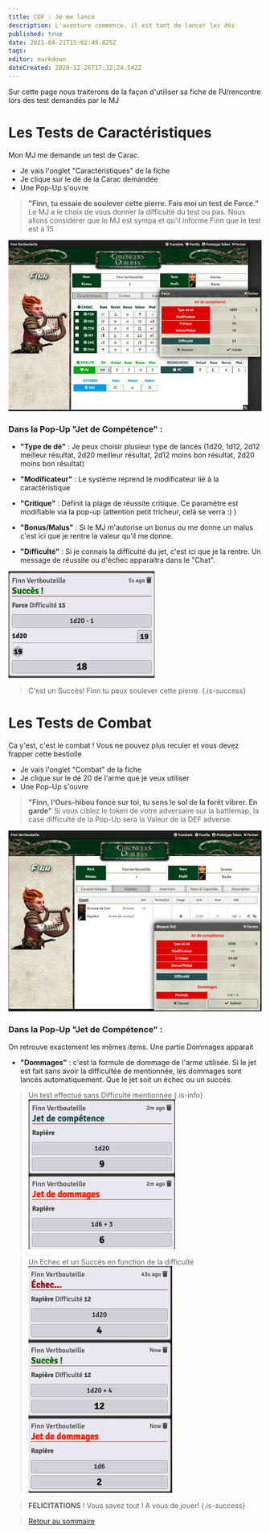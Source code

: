 ```yaml
---
title: COF : Je me lance
description: L'aventure commence, il est tant de lancer les dés
published: true
date: 2021-04-21T15:02:49.825Z
tags: 
editor: markdown
dateCreated: 2020-12-26T17:32:24.542Z
---
```


Sur cette page nous traiterons de la façon d'utiliser sa fiche de PJ/rencontre lors des test demandés par le MJ

# Les Tests de Caractéristiques
Mon MJ me demande un test de Carac.

- Je vais l'onglet "Caractéristiques" de la fiche
- Je clique sur le dé de la Carac demandée
- Une Pop-Up s'ouvre

> **"Finn, tu essaie de soulever cette pierre. Fais moi un test de Force."**
Le MJ a le choix de vous donner la difficulté du test ou pas.
Nous allons considérer que le MJ est sympa et qu'il informe Finn que le test est à 15

![test_carac1.png](/images/chroniquesoubliees/customisation/test_carac1.png)

### Dans la Pop-Up  "Jet de Compétence" :
- **"Type de dé"** : Je peux choisir plusieur type de lancés (1d20, 1d12, 2d12 meilleur résultat, 2d20 meilleur résultat, 2d12 moins bon résultat, 2d20 moins bon résultat)
- **"Modificateur"** : Le système reprend le modificateur lié à la caractéristique
- **"Critique"** : Définit la plage de réussite critique. Ce paramètre est modifiable via la pop-up (attention petit tricheur, celà se verra :) )
- **"Bonus/Malus"** : Si le MJ m'autorise un bonus ou me donne un malus c'est ici que je rentre la valeur qu'il me donne.

- **"Difficulté"** : Si je connais la difficulté du jet, c'est ici que je la rentre. Un message de réussite ou d'échec apparaitra dans le "Chat".

![succes.png](/images/chroniquesoubliees/customisation/succes.png)

> C'est un Succès! Finn tu peux soulever cette pierre.
{.is-success}

# Les Tests de Combat
Ca y'est, c'est le combat ! Vous ne pouvez plus reculer et vous devez frapper cette bestiolle

- Je vais l'onglet "Combat" de la fiche
- Je clique sur le dé 20  de l'arme que je veux utiliser
- Une Pop-Up s'ouvre

> **"Finn, l'Ours-hibou fonce sur toi, tu sens le sol de la forêt vibrer. En garde"**
Si vous ciblez le token de votre adversaire sur la battlemap, la case difficulté de la Pop-Up sera la Valeur de la DEF adverse.

![combat.png](/images/chroniquesoubliees/customisation/combat.png)

### Dans la Pop-Up  "Jet de Compétence" :
On retrouve exactement les mêmes items. 
Une partie Dommages apparait

- **"Dommages"** : c'est la formule de dommage de l'arme utilisée. Si le jet est fait sans avoir la difficultée de mentionnée, les dommages sont lancés automatiquement. Que le jet soit un échec ou un succés.

> Un test effectué sans Difficulté mentionnée
{.is-info}
![dommages_sans_dif.png](/images/chroniquesoubliees/customisation/dommages_sans_dif.png)

> Un Echec et un Succès en fonction de la difficulté
![dommage_avec_dif.png](/images/chroniquesoubliees/customisation/dommage_avec_dif.png)

> **FELICITATIONS** ! Vous savez tout ! A vous de jouer!
{.is-success}

> [Retour au sommaire](/fr/systemes/fr-chrooubliees)
